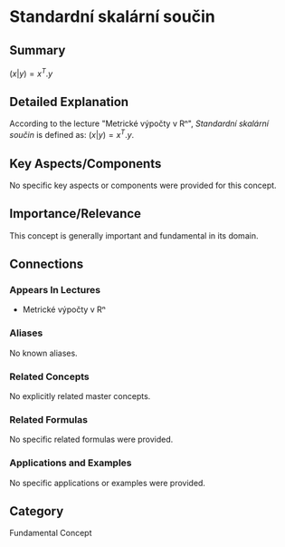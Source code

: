 # Standardní skalární součin

## Summary
$(x | y) = x^T . y$

## Detailed Explanation
According to the lecture "Metrické výpočty v Rⁿ", *Standardní skalární součin* is defined as: $(x | y) = x^T . y$.

## Key Aspects/Components
No specific key aspects or components were provided for this concept.

## Importance/Relevance
This concept is generally important and fundamental in its domain.

## Connections
### Appears In Lectures
* Metrické výpočty v Rⁿ

### Aliases
No known aliases.

### Related Concepts
No explicitly related master concepts.

### Related Formulas
No specific related formulas were provided.

### Applications and Examples
No specific applications or examples were provided.

## Category
Fundamental Concept